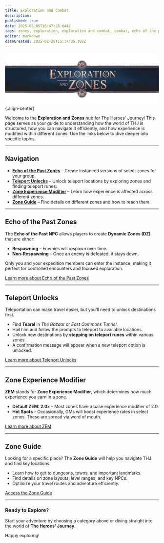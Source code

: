 ```yaml
---
title: Exploration and Combat
description: 
published: true
date: 2025-03-05T16:47:26.644Z
tags: zones, exploration, exploration and combat, combat, echo of the past
editor: markdown
dateCreated: 2025-02-28T15:17:05.102Z
---
```


![explorationandzonesbanner.webp](/explorationandzonesbanner.webp){.align-center}

Welcome to the **Exploration and Zones** hub for The Heroes' Journey! This page serves as your guide to understanding how the world of THJ is structured, how you can navigate it efficiently, and how experience is modified within different zones. Use the links below to dive deeper into specific topics.

---

## Navigation

- **[Echo of the Past Zones](#echo-of-the-past-zones)** – Create instanced versions of select zones for your group.
- **[Teleport Unlocks](#teleport-unlocks)** – Unlock teleport locations by exploring zones and finding teleport runes.
- **[Zone Experience Modifier](#zone-experience-modifier)** – Learn how experience is affected across different zones.
- **[Zone Guide](#zone-guide)** – Find details on different zones and how to reach them.

---

## Echo of the Past Zones

The **Echo of the Past NPC** allows players to create **Dynamic Zones (DZ)** that are either:
- **Respawning** – Enemies will respawn over time.
- **Non-Respawning** – Once an enemy is defeated, it stays down.

Only you and your expedition members can enter the instance, making it perfect for controlled encounters and focused exploration.

[Learn more about Echo of the Past Zones](/exploration-and-combat/echo-of-the-past)

---

## Teleport Unlocks

Teleportation can make travel easier, but you'll need to unlock destinations first.

- Find **Tearel** in *The Bazaar* or *East Commons Tunnel*.
- Hail him and follow the prompts to teleport to available locations.
- Unlock new destinations by **stepping on teleport runes** within various zones.
- A confirmation message will appear when a new teleport option is unlocked.

[Learn more about Teleport Unlocks](/exploration-and-combat/teleport)

---

## Zone Experience Modifier

**ZEM** stands for **Zone Experience Modifier**, which determines how much experience you earn in a zone.
- **Default ZEM: 2.0x** – Most zones have a base experience modifier of 2.0.
- **Hot Spots** – Occasionally, GMs will boost experience rates in select zones. These are spread via word of mouth.

[Learn more about ZEM](/exploration-and-combat/zem)

---

## Zone Guide

Looking for a specific place? The **Zone Guide** will help you navigate THJ and find key locations.

- Learn how to get to dungeons, towns, and important landmarks.
- Find details on zone layouts, level ranges, and key NPCs.
- Optimize your travel routes and adventure efficiently.

[Access the Zone Guide](/exploration-and-combat/zone-guide)

---

### Ready to Explore?
Start your adventure by choosing a category above or diving straight into the world of **The Heroes' Journey**.

Happy exploring!

